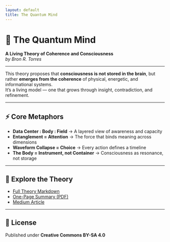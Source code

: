 ```yaml
---
layout: default
title: The Quantum Mind
---
```


# 🧠 The Quantum Mind  
**A Living Theory of Coherence and Consciousness**  
*by Bron R. Torres*

---

This theory proposes that **consciousness is not stored in the brain**, but rather **emerges from the coherence** of physical, energetic, and informational systems.  
It’s a living model — one that grows through insight, contradiction, and refinement.

---

## ⚡️ Core Metaphors

- **Data Center : Body : Field** → A layered view of awareness and capacity  
- **Entanglement = Attention** → The force that binds meaning across dimensions  
- **Waveform Collapse = Choice** → Every action defines a timeline  
- **The Body = Instrument, not Container** → Consciousness as resonance, not storage  

---

## 📎 Explore the Theory

- [Full Theory Markdown](QuantumMind-Theory-BronTorres-v1.md)
- [One-Page Summary (PDF)](QuantumMind-OnePager-Bron-Torres-v1.pdf)
- [Medium Article](https://medium.com/@bron_24012/the-quantum-mind-a-living-theory-of-coherence-and-consciousness-8f01831c61a7)

---

## 🧾 License  
Published under **Creative Commons BY-SA 4.0**
